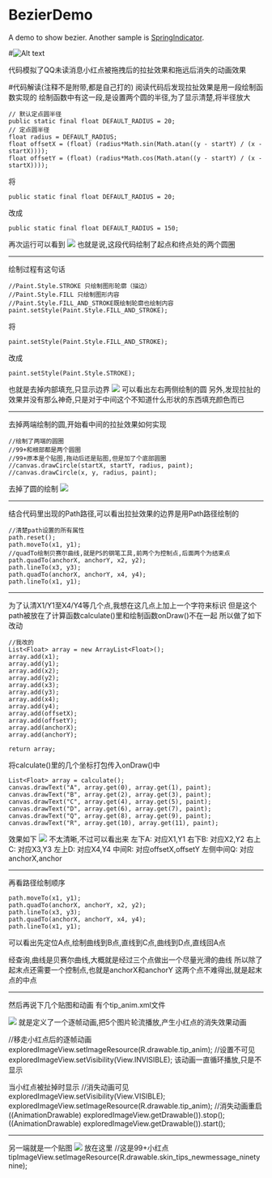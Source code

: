 BezierDemo
==========

A demo to show bezier. Another sample is [SpringIndicator](https://github.com/chenupt/SpringIndicator).

#![Alt text](https://raw.githubusercontent.com/chenupt/BezierDemo/master/pic/bezier.gif)
   
代码模拟了QQ未读消息小红点被拖拽后的拉扯效果和拖远后消失的动画效果


#代码解读(注释不是附带,都是自己打的)
阅读代码后发现拉扯效果是用一段绘制函数实现的
绘制函数中有这一段,是设置两个圆的半径,为了显示清楚,将半径放大

```
// 默认定点圆半径
public static final float DEFAULT_RADIUS = 20;
// 定点圆半径
float radius = DEFAULT_RADIUS;
float offsetX = (float) (radius*Math.sin(Math.atan((y - startY) / (x - startX))));
float offsetY = (float) (radius*Math.cos(Math.atan((y - startY) / (x - startX))));
```

将
```
public static final float DEFAULT_RADIUS = 20;
```
改成
```
public static final float DEFAULT_RADIUS = 150;
```

再次运行可以看到
![](leanote://file/getImage?fileId=591dc5aed626f85a6800000f)
也就是说,这段代码绘制了起点和终点处的两个圆圈

---

绘制过程有这句话
```
//Paint.Style.STROKE 只绘制图形轮廓（描边）
//Paint.Style.FILL 只绘制图形内容
//Paint.Style.FILL_AND_STROKE既绘制轮廓也绘制内容
paint.setStyle(Paint.Style.FILL_AND_STROKE);
```

将
```
paint.setStyle(Paint.Style.FILL_AND_STROKE);
```
改成
```
paint.setStyle(Paint.Style.STROKE);
```
也就是去掉内部填充,只显示边界
![](leanote://file/getImage?fileId=591dc5c4d626f85a68000010)
可以看出左右两侧绘制的圆
另外,发现拉扯的效果并没有那么神奇,只是对于中间这个不知道什么形状的东西填充颜色而已

---

去掉两端绘制的圆,开始看中间的拉扯效果如何实现

```
//绘制了两端的圆圈
//99+和根部都是两个圆圈
//99+原本是个贴图,拖动后还是贴图,但是加了个底部圆圈
//canvas.drawCircle(startX, startY, radius, paint);
//canvas.drawCircle(x, y, radius, paint);
```

去掉了圆的绘制
![](leanote://file/getImage?fileId=591dc5d0d626f85a68000011)

---

结合代码里出现的Path路径,可以看出拉扯效果的边界是用Path路径绘制的

```
//清楚path设置的所有属性
path.reset();
path.moveTo(x1, y1);
//quadTo绘制贝赛尔曲线,就是PS的钢笔工具,前两个为控制点,后面两个为结束点
path.quadTo(anchorX, anchorY, x2, y2);
path.lineTo(x3, y3);
path.quadTo(anchorX, anchorY, x4, y4);
path.lineTo(x1, y1);
```

---

为了认清X1/Y1至X4/Y4等几个点,我想在这几点上加上一个字符来标识
但是这个path被放在了计算函数calculate()里和绘制函数onDraw()不在一起
所以做了如下改动

```
//我改的
List<Float> array = new ArrayList<Float>();
array.add(x1);
array.add(y1);
array.add(x2);
array.add(y2);
array.add(x3);
array.add(y3);
array.add(x4);
array.add(y4);
array.add(offsetX);
array.add(offsetY);
array.add(anchorX);
array.add(anchorY);

return array;
```

将calculate()里的几个坐标打包传入onDraw()中

```
List<Float> array = calculate();
canvas.drawText("A", array.get(0), array.get(1), paint);
canvas.drawText("B", array.get(2), array.get(3), paint);
canvas.drawText("C", array.get(4), array.get(5), paint);
canvas.drawText("D", array.get(6), array.get(7), paint);
canvas.drawText("Q", array.get(8), array.get(9), paint);
canvas.drawText("R", array.get(10), array.get(11), paint);
```

效果如下
![](leanote://file/getImage?fileId=591dc5e0d626f85a68000012)
不太清晰,不过可以看出来
左下A: 对应X1,Y1
右下B: 对应X2,Y2
右上C: 对应X3,Y3
左上D: 对应X4,Y4
中间R: 对应offsetX,offsetY
左侧中间Q: 对应anchorX,anchor

---

再看路径绘制顺序

```
path.moveTo(x1, y1);
path.quadTo(anchorX, anchorY, x2, y2);
path.lineTo(x3, y3);
path.quadTo(anchorX, anchorY, x4, y4);
path.lineTo(x1, y1);
```

可以看出先定位A点,绘制曲线到B点,直线到C点,曲线到D点,直线回A点

经查询,曲线是贝赛尔曲线,大概就是经过三个点做出一个尽量光滑的曲线
所以除了起末点还需要一个控制点,也就是anchorX和anchorY
这两个点不难得出,就是起末点的中点

---

然后再说下几个贴图和动画
有个tip_anim.xml文件

 
![](leanote://file/getImage?fileId=591dc5e7d626f85a68000013)
就是定义了一个逐帧动画,把5个图片轮流播放,产生小红点的消失效果动画

//移走小红点后的逐帧动画
exploredImageView.setImageResource(R.drawable.tip_anim);
//设置不可见
exploredImageView.setVisibility(View.INVISIBLE);
该动画一直循环播放,只是不显示

当小红点被扯掉时显示
//消失动画可见
exploredImageView.setVisibility(View.VISIBLE);
exploredImageView.setImageResource(R.drawable.tip_anim);
//消失动画重启
((AnimationDrawable) exploredImageView.getDrawable()).stop();
((AnimationDrawable) exploredImageView.getDrawable()).start();

---

另一端就是一个贴图
![](leanote://file/getImage?fileId=591dc5efd626f85a68000014)
放在这里
//这是99+小红点
tipImageView.setImageResource(R.drawable.skin_tips_newmessage_ninetynine);
